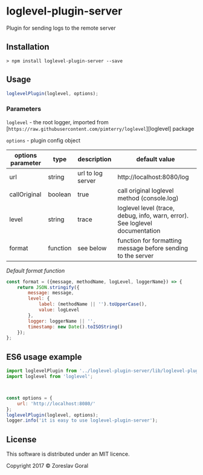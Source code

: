 # loglevel-plugin-server

Plugin for sending logs to the remote server

## Installation

```shell
> npm install loglevel-plugin-server --save
```

## Usage

```javascript
loglevelPlugin(loglevel, options);
```

### Parameters

`loglevel` - the root logger, imported from [`https://raw.githubusercontent.com/pimterry/loglevel`][loglevel] package

`options` - plugin config object

| options parameter | type | description | default value |
| ----------------- | ---- | ----------- | ------------- |
| url | string | url to log server | http://localhost:8080/log |
| callOriginal | boolean | true | call original loglevel method (console.log) |
| level | string | trace | loglevel level (trace, debug, info, warn, error). See loglevel documentation |
| format | function | see below | function for formatting message before sending to the server |

*Default format function*
```javascript
const format = ({message, methodName, logLevel, loggerName}) => {
    return JSON.stringify({
        message: message,
        level: {
            label: (methodName || '').toUpperCase(),
            value: logLevel
        },
        logger: loggerName || '',
        timestamp: new Date().toISOString()
    });
};
```

## ES6 usage example

```javascript
import loglevelPlugin from '../loglevel-plugin-server/lib/loglevel-plugin-server.min';
import loglevel from 'loglevel';



const options = {
    url: 'http://localhost:8080/'
};
loglevelPlugin(loglevel, options);
logger.info('it is easy to use loglevel-plugin-server');
```

## License

This software is distributed under an MIT licence.

Copyright 2017 © Zoreslav Goral